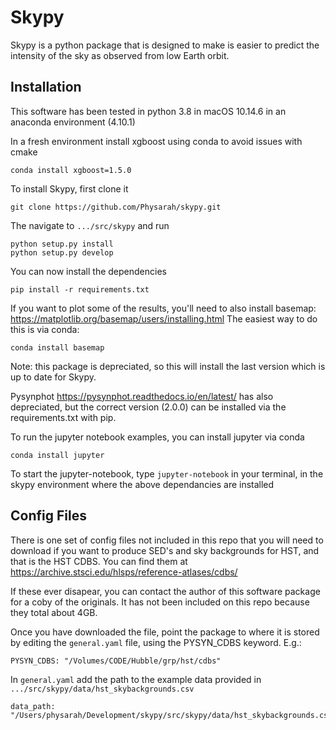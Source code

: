 # Skypy

Skypy is a python package that is designed to make is easier to predict the intensity of the sky as observed from low Earth orbit.

## Installation 

This software has been tested in python 3.8 in macOS 10.14.6 in an anaconda environment (4.10.1)

In a fresh environment install xgboost using conda to avoid issues with cmake 

```
conda install xgboost=1.5.0
```

To install Skypy, first clone it 
```
git clone https://github.com/Physarah/skypy.git
```

The navigate to `.../src/skypy` and run 
```
python setup.py install 
python setup.py develop
```
You can now install the dependencies 
```
pip install -r requirements.txt 
```

If you want to plot some of the results, you'll need to also install basemap: https://matplotlib.org/basemap/users/installing.html The easiest way to do this is via conda:
```
conda install basemap 
```
Note: this package is depreciated, so this will install the last version which is up to date for Skypy.

Pysynphot https://pysynphot.readthedocs.io/en/latest/ has also depreciated, but the correct version (2.0.0) can be installed via the requirements.txt with pip. 

To run the jupyter notebook examples, you can install jupyter via conda
```
conda install jupyter
```

To start the jupyter-notebook, type `jupyter-notebook` in your terminal, in the skypy environment where the above dependancies are installed

## Config Files 

There is one set of config files not included in this repo that you will need to download if you want to produce SED's and sky backgrounds for HST, and that is the HST CDBS. You can find them at https://archive.stsci.edu/hlsps/reference-atlases/cdbs/

If these ever disapear, you can contact the author of this software package for a coby of the originals. It has not been included on this repo because they total about 4GB. 

Once you have downloaded the file, point the package to where it is stored by editing the `general.yaml` file, using the PYSYN_CDBS keyword. E.g.:
```
PYSYN_CDBS: "/Volumes/CODE/Hubble/grp/hst/cdbs"
```
In `general.yaml` add the path to the example data provided in `.../src/skypy/data/hst_skybackgrounds.csv`

```
data_path: "/Users/physarah/Development/skypy/src/skypy/data/hst_skybackgrounds.csv"
```
